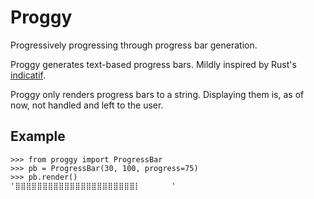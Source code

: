 Proggy
======

Progressively progressing through progress bar generation.

Proggy generates text-based progress bars. Mildly inspired by Rust's
[indicatif](https://github.com/mitsuhiko/indicatif).

Proggy only renders progress bars to a string. Displaying them is, as of now,
not handled and left to the user.

Example
-------

```
>>> from proggy import ProgressBar
>>> pb = ProgressBar(30, 100, progress=75)
>>> pb.render()
'⣿⣿⣿⣿⣿⣿⣿⣿⣿⣿⣿⣿⣿⣿⣿⣿⣿⣿⣿⣿⣿⣿⡇       '
```
